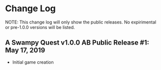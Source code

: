 # Change Log

NOTE: This change log will only show the public releases. No expirimental or pre-1.0.0 versions will be listed.

## A Swampy Quest v1.0.0 AB Public Release #1: May 17, 2019
- Initial game creation
